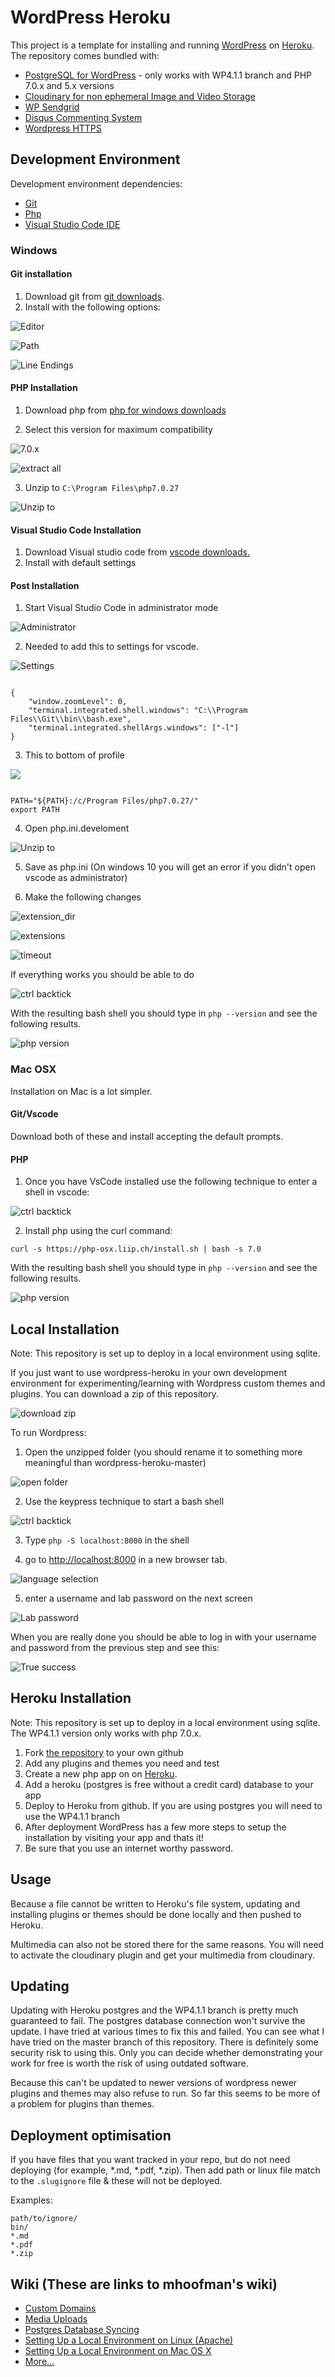 # WordPress Heroku

This project is a template for installing and running [WordPress](http://wordpress.org/) on [Heroku](http://www.heroku.com/). The repository comes bundled with:
* [PostgreSQL for WordPress](http://wordpress.org/extend/plugins/postgresql-for-wordpress/) - only works with WP4.1.1 branch and PHP 7.0.x and 5.x versions
* [Cloudinary for non ephemeral Image and Video Storage](http://cloudinary.com/)
* [WP Sendgrid](https://wordpress.org/plugins/wp-sendgrid/)
* [Disqus Commenting System](https://disqus.com/)
* [Wordpress HTTPS](https://wordpress.org/plugins/wordpress-https/)

## Development Environment

Development environment dependencies:

* [Git](https://git-scm.com/)
* [Php](http://www.php.net/)
* [Visual Studio Code IDE](https://code.visualstudio.com/)

### Windows

#### Git installation

1. Download git from [git downloads](https://git-scm.com/downloads]).
2. Install with the following options:

![Editor](https://rhildred.github.io/wordpress-heroku/READMEImages/giteditor.PNG "Editor")

![Path](https://rhildred.github.io/wordpress-heroku/READMEImages/UseGitAndOptions.PNG "Path")

![Line Endings](https://rhildred.github.io/wordpress-heroku/READMEImages/LineEnds.PNG "Line Endings")

#### PHP Installation

1) Download php from [php for windows downloads](http://windows.php.net/download)

2) Select this version for maximum compatibility

![7.0.x](https://rhildred.github.io/wordpress-heroku/READMEImages/phpdownloads64bitThreadsafe.PNG "7.0.x")

![extract all](https://rhildred.github.io/wordpress-heroku/READMEImages/phpExtract.PNG "extract all")

3) Unzip to `C:\Program Files\php7.0.27`

![Unzip to]( https://rhildred.github.io/wordpress-heroku/READMEImages/clickbeside.PNG "Unzip to")

#### Visual Studio Code Installation

1. Download Visual studio code from [vscode downloads.](https://code.visualstudio.com/)
2. Install with default settings

#### Post Installation

1) Start Visual Studio Code in administrator mode

![Administrator](https://rhildred.github.io/wordpress-heroku/READMEImages/vscodeAdministrator.PNG "Administrator")

2) Needed to add this to settings for vscode.

![Settings](https://rhildred.github.io/wordpress-heroku/READMEImages/VsCodeSettings.PNG "Settings")
```

{
    "window.zoomLevel": 0,
    "terminal.integrated.shell.windows": "C:\\Program Files\\Git\\bin\\bash.exe",
    "terminal.integrated.shellArgs.windows": ["-l"]
}

```
3) This to bottom of profile

![](https://rhildred.github.io/wordpress-heroku/READMEImages/profile.PNG)

```

PATH="${PATH}:/c/Program Files/php7.0.27/"
export PATH

```

4) Open php.ini.develoment

![Unzip to]( https://rhildred.github.io/wordpress-heroku/READMEImages/clickbeside.PNG "Unzip to")

5) Save as php.ini (On windows 10 you will get an error if you didn't open vscode as administrator)

6) Make the following changes

![extension_dir]( https://rhildred.github.io/wordpress-heroku/READMEImages/extension_dir.PNG "extension_dir")

![extensions]( https://rhildred.github.io/wordpress-heroku/READMEImages/extensions.PNG "Extensions")

![timeout]( https://rhildred.github.io/wordpress-heroku/READMEImages/timeout.PNG "timeout")

If everything works you should be able to do 

![ctrl backtick]( https://rhildred.github.io/wordpress-heroku/READMEImages/keypress.PNG "ctrl backtick")

With the resulting bash shell you should type in `php --version` and see the following results.

![php version]( https://rhildred.github.io/wordpress-heroku/READMEImages/phpversion.PNG "php version")

### Mac OSX

Installation on Mac is a lot simpler. 

#### Git/Vscode

Download both of these and install accepting the default prompts.

#### PHP

1) Once you have VsCode installed use the following technique to enter a shell in vscode:

![ctrl backtick]( https://rhildred.github.io/wordpress-heroku/READMEImages/keypress.PNG "ctrl backtick")

2) Install php using the curl command:

```
curl -s https://php-osx.liip.ch/install.sh | bash -s 7.0
```

With the resulting bash shell you should type in `php --version` and see the following results.

![php version]( https://rhildred.github.io/wordpress-heroku/READMEImages/phpversion.PNG "php version")

## Local Installation

Note: This repository is set up to deploy in a local environment using sqlite.

If you just want to use wordpress-heroku in your own development environment for experimenting/learning with Wordpress custom themes and plugins. You can download a zip of this repository.

![download zip]( https://rhildred.github.io/wordpress-heroku/READMEImages/downloadzip.PNG "Download Zip")

To run Wordpress:

1) Open the unzipped folder (you should rename it to something more meaningful than wordpress-heroku-master)

![open folder]( https://rhildred.github.io/wordpress-heroku/READMEImages/openfolder.PNG "open folder")

2) Use the keypress technique to start a bash shell

![ctrl backtick]( https://rhildred.github.io/wordpress-heroku/READMEImages/keypress.PNG "ctrl backtick")

3) Type `php -S localhost:8000` in the shell

4) go to [http://localhost:8000](http://localhost:8000) in a new browser tab.

![language selection]( https://rhildred.github.io/wordpress-heroku/READMEImages/language.PNG "language selection")

5) enter a username and lab password on the next screen

![Lab password]( https://rhildred.github.io/wordpress-heroku/READMEImages/LabPassword.PNG "lab password")

When you are really done you should be able to log in with your username and password from the previous step and see this:

![True success]( https://rhildred.github.io/wordpress-heroku/READMEImages/TrueSuccess.PNG "lab True success")

## Heroku Installation

Note: This repository is set up to deploy in a local environment using sqlite. The WP4.1.1 version only works with php 7.0.x.

1. Fork [the repository](https://github.com/rhildred/wordpress-heroku) to your own github
1. Add any plugins and themes you need and test
1. Create a new php app on on [Heroku](http://www.heroku.com/).
1. Add a heroku (postgres is free without a credit card) database to your app
1. Deploy to Heroku from github. If you are using postgres you will need to use the WP4.1.1 branch
1. After deployment WordPress has a few more steps to setup the installation by visiting your app and thats it!
2. Be sure that you use an internet worthy password.

## Usage

Because a file cannot be written to Heroku's file system, updating and installing plugins or themes should be done locally and then pushed to Heroku.

Multimedia can also not be stored there for the same reasons. You will need to activate the cloudinary plugin and get your multimedia from cloudinary.

## Updating

Updating with Heroku postgres and the WP4.1.1 branch is pretty much guaranteed to fail. The postgres database connection won't survive the update. I have tried at various times to fix this and failed. You can see what I have tried on the master branch of this repository. There is definitely some security risk to using this. Only you can decide whether demonstrating your work for free is worth the risk of using outdated software.

Because this can't be updated to newer versions of wordpress newer plugins and themes may also refuse to run. So far this seems to be more of a problem for plugins than themes.

## Deployment optimisation

If you have files that you want tracked in your repo, but do not need deploying (for example, *.md, *.pdf, *.zip). Then add path or linux file match to the `.slugignore` file & these will not be deployed.

Examples:
```
path/to/ignore/
bin/
*.md
*.pdf
*.zip
```

## Wiki (These are links to mhoofman's wiki)

* [Custom Domains](https://github.com/mhoofman/wordpress-heroku/wiki/Custom-Domains)
* [Media Uploads](https://github.com/mhoofman/wordpress-heroku/wiki/Media-Uploads)
* [Postgres Database Syncing](https://github.com/mhoofman/wordpress-heroku/wiki/Postgres-Database-Syncing)
* [Setting Up a Local Environment on Linux (Apache)](https://github.com/mhoofman/wordpress-heroku/wiki/Setting-Up-a-Local-Environment-on-Linux-\(Apache\))
* [Setting Up a Local Environment on Mac OS X](https://github.com/mhoofman/wordpress-heroku/wiki/Setting-Up-a-Local-Environment-on-Mac-OS-X)
* [More...](https://github.com/mhoofman/wordpress-heroku/wiki)
